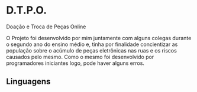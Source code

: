 # D.T.P.O.
Doação e Troca de Peças Online

O Projeto foi desenvolvido por mim juntamente com alguns colegas durante o segundo ano do ensino médio e, tinha por finalidade concientizar as população
sobre o acúmulo de peças eletrônicas nas ruas e os riscos causados pelo mesmo. Como o mesmo foi desenvolvido por programadores iniciantes logo, pode haver alguns erros.

## Linguagens 
